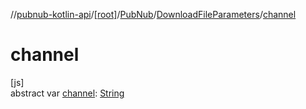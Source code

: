 //[pubnub-kotlin-api](../../../../index.md)/[[root]](../../index.md)/[PubNub](../index.md)/[DownloadFileParameters](index.md)/[channel](channel.md)

# channel

[js]\
abstract var [channel](channel.md): [String](https://kotlinlang.org/api/latest/jvm/stdlib/kotlin-stdlib/kotlin/-string/index.html)

